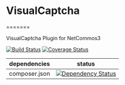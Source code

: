 # VisualCaptcha
=======

VisualCaptcha Plugin for NetCommos3

[![Build Status](https://travis-ci.org/NetCommons3/VisualCaptcha.svg?branch=master)](https://travis-ci.org/NetCommons3/VisualCaptcha)
[![Coverage Status](https://img.shields.io/coveralls/NetCommons3/VisualCaptcha.svg)](https://coveralls.io/r/NetCommons3/VisualCaptcha?branch=master)

| dependencies | status |
| ------------ | ------ |
| composer.json | [![Dependency Status](https://www.versioneye.com/user/projects/5629b1180c4406000a0008cb/badge.svg?style=flat)](https://www.versioneye.com/user/projects/5629b1180c4406000a0008cb) |
